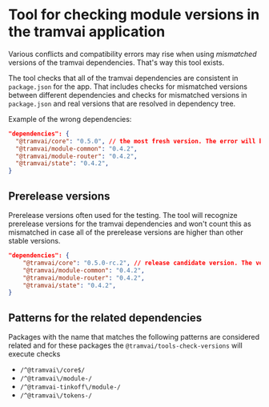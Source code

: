 # Tool for checking module versions in the tramvai application

Various conflicts and compatibility errors may rise when using _mismatched_ versions of the tramvai dependencies. That's way this tool exists.

The tool checks that all of the tramvai dependencies are consistent in `package.json` for the app. That includes checks for mismatched versions between different dependencies and checks for mismatched versions in `package.json` and real versions that are resolved in dependency tree.

Example of the wrong dependencies:

```json
"dependencies": {
  "@tramvai/core": "0.5.0", // the most fresh version. The error will be thrown with the suggestion to update other dependencies
  "@tramvai/module-common": "0.4.2",
  "@tramvai/module-router": "0.4.2",
  "@tramvai/state": "0.4.2",
}
```

## Prerelease versions

Prerelease versions often used for the testing. The tool will recognize prerelease versions for the tramvai dependencies and won't count this as mismatched in case all of the prerelease versions are higher than other stable versions.

```json
"dependencies": {
    "@tramvai/core": "0.5.0-rc.2", // release candidate version. The version is higher than other dependencies, so no error will be generated
    "@tramvai/module-common": "0.4.2",
    "@tramvai/module-router": "0.4.2",
    "@tramvai/state": "0.4.2",
}
```

## Patterns for the related dependencies

Packages with the name that matches the following patterns are considered related and for these packages the `@tramvai/tools-check-versions` will execute checks

- `/^@tramvai\/core$/`
- `/^@tramvai\/module-/`
- `/^@tramvai-tinkoff\/module-/`
- `/^@tramvai\/tokens-/`
